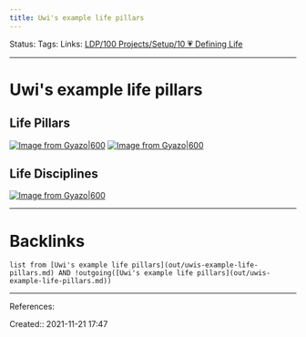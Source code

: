 ```yaml
---
title: Uwi's example life pillars
---
```

Status: 
Tags: 
Links: [LDP/100 Projects/Setup/10 💗 Defining Life](None)
___
# Uwi's example life pillars
## Life Pillars
[![Image from Gyazo|600](https://i.gyazo.com/d0f58ca1a0c0cfa9533e757c64f047f0.png)](https://gyazo.com/d0f58ca1a0c0cfa9533e757c64f047f0)
[![Image from Gyazo|600](https://i.gyazo.com/bbf78b7610e16a9979320d2ccacff636.png)](https://gyazo.com/bbf78b7610e16a9979320d2ccacff636)
## Life Disciplines
[![Image from Gyazo|600](https://i.gyazo.com/b39934e9e8b14872e80340dfc4c54f25.png)](https://gyazo.com/b39934e9e8b14872e80340dfc4c54f25)
___
# Backlinks
```dataview
list from [Uwi's example life pillars](out/uwis-example-life-pillars.md) AND !outgoing([Uwi's example life pillars](out/uwis-example-life-pillars.md))
```
___
References:

Created:: 2021-11-21 17:47
